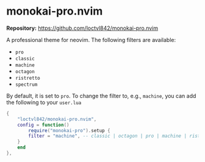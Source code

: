 # monokai-pro.nvim

**Repository:** https://github.com/loctvl842/monokai-pro.nvim

A professional theme for neovim. The following filters are available:

- `pro`
- `classic`
- `machine`
- `octagon`
- `ristretto`
- `spectrum`

By default, it is set to `pro`. To change the filter to, e.g., `machine`, you can add the following to your `user.lua`

```lua
{
    "loctvl842/monokai-pro.nvim",
    config = function()
        require("monokai-pro").setup {
        filter = "machine", -- classic | octagon | pro | machine | ristretto | spectrum
    }
    end
},
```
